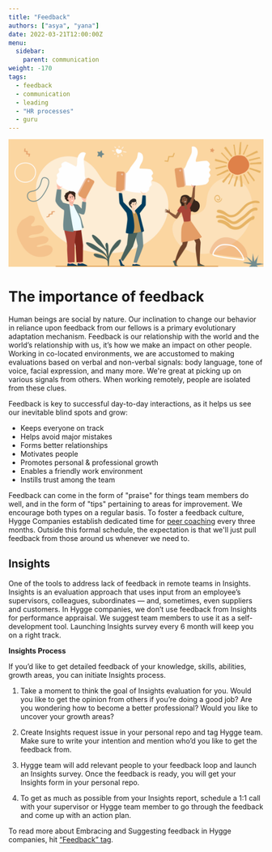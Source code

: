 ```yaml
---
title: "Feedback"
authors: ["asya", "yana"]
date: 2022-03-21T12:00:00Z
menu:
  sidebar:
    parent: communication
weight: -170
tags:
  - feedback
  - communication
  - leading
  - "HR processes"
  - guru
---
```


![Feedback](/img/communication/feedback.png)

# The importance of feedback

Human beings are social by nature. Our inclination to change our behavior in reliance upon feedback from our fellows is a primary evolutionary adaptation mechanism. Feedback is our relationship with the world and the world’s relationship with us, it’s how we make an impact on other people. Working in co-located environments, we are accustomed to making evaluations based on verbal and non-verbal signals: body language, tone of voice, facial expression, and many more. We're great at picking up on various signals from others. When working remotely, people are isolated from these clues.

Feedback is key to successful day-to-day interactions, as it helps us see our inevitable blind spots and grow:

- Keeps everyone on track
- Helps avoid major mistakes
- Forms better relationships
- Motivates people
- Promotes personal & professional growth
- Enables a friendly work environment
- Instills trust among the team

Feedback can come in the form of "praise" for things team members do well, and in the form of "tips" pertaining to areas for improvement. We encourage both types on a regular basis. To foster a feedback culture, Hygge Companies establish dedicated time for [peer coaching](https://hygge.work/communication/peer-coaching/) every three months. Outside this formal schedule, the expectation is that we'll just pull feedback from those around us whenever we need to.

## Insights

One of the tools to address lack of feedback in remote teams in Insights. Insights is an evaluation approach that uses input from an employee’s supervisors, colleagues, subordinates — and, sometimes, even suppliers and customers. In Hygge companies, we don’t use feedback from Insights for performance appraisal. We suggest team members to use it as a self-development tool. Launching Insights survey every 6 month will keep you on a right track.

**Insights Process**

If you’d like to get detailed feedback of your knowledge, skills, abilities, growth areas, you can initiate Insights process.

1. Take a moment to think the goal of Insights evaluation for you. Would you like to get the opinion from others if you’re doing a good job? Are you wondering how to become a better professional? Would you like to uncover your growth areas?

1. Create Insights request issue in your personal repo and tag Hygge team. Make sure to write your intention and mention who’d you like to get the feedback from.

1. Hygge team will add relevant people to your feedback loop and launch an Insights survey. Once the feedback is ready, you will get your Insights form in your personal repo.

1. To get as much as possible from your Insights report, schedule a 1:1 call with your supervisor or Hygge team member to go through the feedback and come up with an action plan.

To read more about Embracing and Suggesting feedback in Hygge companies, hit [“Feedback” tag](https://hygge.work/tags/feedback/).
